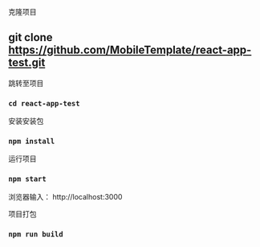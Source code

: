 
克隆项目
## git clone https://github.com/MobileTemplate/react-app-test.git

跳转至项目
### `cd react-app-test`

安装安装包
### `npm install`

运行项目
### `npm start`

浏览器输入： http://localhost:3000

项目打包
### `npm run build`

